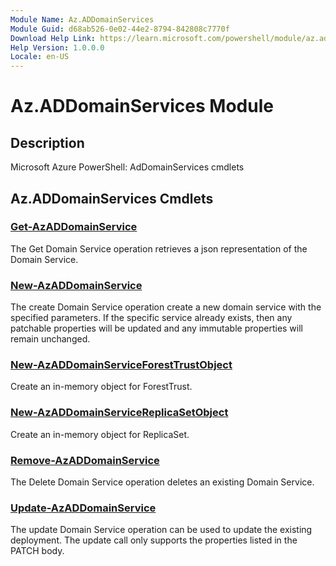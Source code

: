 ```yaml
---
Module Name: Az.ADDomainServices
Module Guid: d68ab526-0e02-44e2-8794-842808c7770f
Download Help Link: https://learn.microsoft.com/powershell/module/az.addomainservices
Help Version: 1.0.0.0
Locale: en-US
---
```


# Az.ADDomainServices Module
## Description
Microsoft Azure PowerShell: AdDomainServices cmdlets

## Az.ADDomainServices Cmdlets
### [Get-AzADDomainService](Get-AzADDomainService.md)
The Get Domain Service operation retrieves a json representation of the Domain Service.

### [New-AzADDomainService](New-AzADDomainService.md)
The create Domain Service operation create a new domain service with the specified parameters.
If the specific service already exists, then any patchable properties will be updated and any immutable properties will remain unchanged.

### [New-AzADDomainServiceForestTrustObject](New-AzADDomainServiceForestTrustObject.md)
Create an in-memory object for ForestTrust.

### [New-AzADDomainServiceReplicaSetObject](New-AzADDomainServiceReplicaSetObject.md)
Create an in-memory object for ReplicaSet.

### [Remove-AzADDomainService](Remove-AzADDomainService.md)
The Delete Domain Service operation deletes an existing Domain Service.

### [Update-AzADDomainService](Update-AzADDomainService.md)
The update Domain Service operation can be used to update the existing deployment.
The update call only supports the properties listed in the PATCH body.

